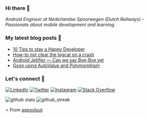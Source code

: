 ### Hi there 👋
_Android Engineer at Nederlandse Spoorwegen (Dutch Railways) - Passionate about mobile development and learning._

### My latest blog posts 📖
<!-- HASHNODE_BLOG:START -->
- [10 Tips to stay a Happy Developer](https://hameteman.com/10-tips-to-stay-a-happy-developer)
- [How-to not clear the logcat on a crash](https://hameteman.com/how-to-not-clear-the-logcat-on-a-crash)
- [Android Jetifier — Can we say Bye-Bye yet](https://hameteman.com/android-jetifier-can-we-say-bye-bye-yet)
- [Gson using AutoValue and Polymorphism](https://hameteman.com/gson-using-autovalue-and-polymorphism)
<!-- HASHNODE_BLOG:END -->

### Let's connect 🔗
[![LinkedIn](https://img.shields.io/badge/LinkedIn-%230077B5.svg?&style=flat-square&logo=linkedin&logoColor=white)](https://www.linkedin.com/in/paulhameteman/)
[![Twitter](https://img.shields.io/twitter/follow/piromaan?label=Twitter&style=social)](https://twitter.com/piromaan)
[![Instagram](https://img.shields.io/badge/Instagram-%23E4405F.svg?&style=flat-square&logo=instagram&logoColor=white)](https://www.instagram.com/paul.hameteman/)
[![Stack Overflow](https://img.shields.io/badge/-Stack%20Overflow-222222?style=flat-square&logo=stack-overflow&logoColor=white&link=https://stackoverflow.com/users/352797/piro?tab=profile)](https://stackoverflow.com/users/352797/piro?tab=profile)

![github stats](https://github-readme-stats.vercel.app/api?username=appsoluut&show_icons=true&count_private=true&theme=cobalt)
![github_streak](https://github-readme-streak-stats.herokuapp.com/?user=appsoluut&theme=dark)

⭐️ From [appsoluut](https://github.com/appsoluut)

<!--
**appsoluut/appsoluut** is a ✨ _special_ ✨ repository because its `README.md` (this file) appears on your GitHub profile.

Here are some ideas to get you started:

- 🔭 I’m currently working on ...
- 🌱 I’m currently learning ...
- 👯 I’m looking to collaborate on ...
- 🤔 I’m looking for help with ...
- 💬 Ask me about ...
- 📫 How to reach me: ...
- 😄 Pronouns: ...
- ⚡ Fun fact: ...

-->
